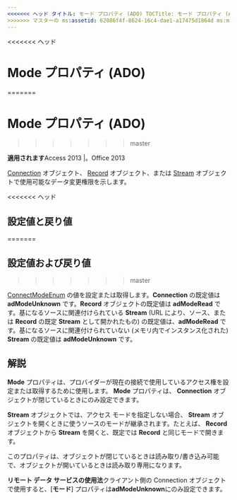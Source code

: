 ```yaml
---
<<<<<<< ヘッド タイトル: モード プロパティ (ADO) TOCTitle: モード プロパティ (ADO) === タイトル: Mode プロパティ (ADO) TOCTitle: Mode プロパティ (ADO)
>>>>>>> マスターの ms:assetid: 62086f4f-8624-16c4-dae1-a17475d1864d ms:mtpsurl: https://msdn.microsoft.com/library/JJ249365(v=office.15) ms:contentKeyID: 48545227 ms.date: 2015/09/18 mtps_version: v=office.15
---
```


<<<<<<< ヘッド
# <a name="mode-property-ado"></a>Mode プロパティ (ADO)
=======
# <a name="mode-property-ado"></a>Mode プロパティ (ADO)
>>>>>>> master


**適用されます**Access 2013 |。Office 2013

[Connection](connection-object-ado.md) オブジェクト、 [Record](record-object-ado.md) オブジェクト、または [Stream](stream-object-ado.md) オブジェクトで使用可能なデータ変更権限を示します。

<<<<<<< ヘッド
## <a name="settings-and-return-values"></a>設定値と戻り値
=======
## <a name="settings-and-return-values"></a>設定値および戻り値
>>>>>>> master

[ConnectModeEnum](connectmodeenum.md) の値を設定または取得します。**Connection** の既定値は **adModeUnknown** です。**Record** オブジェクトの既定値は **adModeRead** です。基になるソースに関連付けられている **Stream** (URL により、ソース、または **Record** の既定 **Stream** として開かれたもの) の既定値は、**adModeRead** です。基になるソースに関連付けられていない (メモリ内でインスタンス化された) **Stream** の既定値は **adModeUnknown** です。

## <a name="remarks"></a>解説

**Mode** プロパティは、プロバイダーが現在の接続で使用しているアクセス権を設定または取得するために使用します。 **Mode** プロパティは、 **Connection** オブジェクトが閉じているときにのみ設定できます。

**Stream** オブジェクトでは、アクセス モードを指定しない場合、 **Stream** オブジェクトを開くときに使うソースのモードが継承されます。たとえば、 **Record** オブジェクトから **Stream** を開くと、既定では **Record** と同じモードで開きます。

このプロパティは、オブジェクトが閉じているときは読み取り/書き込み可能で、オブジェクトが開いているときは読み取り専用になります。

**リモート データ サービスの使用法**クライアント側の Connection オブジェクトで使用すると、[**モード**] プロパティは**adModeUnknown**にのみ設定できます。


